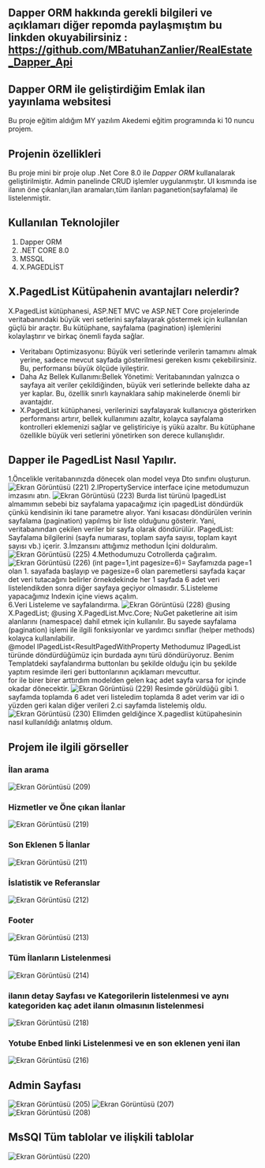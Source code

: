 ## Dapper ORM hakkında gerekli bilgileri ve açıklamarı diğer repomda paylaşmıştım bu linkden okuyabilirsiniz  : https://github.com/MBatuhanZanlier/RealEstate_Dapper_Api

## Dapper ORM ile geliştirdiğim Emlak ilan yayınlama websitesi 
 Bu proje eğitim aldığım MY yazılım Akedemi eğitim programında ki 10 nuncu projem. 
## Projenin  özellikleri 
Bu proje mini bir proje olup .Net Core 8.0 ile  *Dapper ORM*  kullanalarak geliştirilmiştir. Admin panelinde CRUD işlemler uygulanmıştır. UI kısmında ise ilanın öne çıkanları,ilan aramaları,tüm ilanları paganetion(sayfalama) ile listelenmiştir. 
## Kullanılan Teknolojiler 
1. Dapper ORM
2. .NET CORE 8.0
3. MSSQL
4. X.PAGEDLİST
## X.PagedList Kütüpahenin avantajları nelerdir? 
X.PagedList kütüphanesi, ASP.NET MVC ve ASP.NET Core projelerinde veritabanındaki büyük veri setlerini sayfalayarak göstermek için kullanılan güçlü bir araçtır. Bu kütüphane, sayfalama (pagination) işlemlerini kolaylaştırır ve birkaç önemli fayda sağlar.   
- Veritabanı Optimizasyonu: Büyük veri setlerinde verilerin tamamını almak yerine, sadece mevcut sayfada gösterilmesi gereken kısmı çekebilirsiniz. Bu, performansı büyük ölçüde iyileştirir.
- Daha Az Bellek Kullanımı:Bellek Yönetimi: Veritabanından yalnızca o sayfaya ait veriler çekildiğinden, büyük veri setlerinde bellekte daha az yer kaplar. Bu, özellik sınırlı kaynaklara sahip makinelerde önemli bir avantajdır.
- X.PagedList kütüphanesi, verilerinizi sayfalayarak kullanıcıya gösterirken performansı artırır, bellek kullanımını azaltır, kolayca sayfalama kontrolleri eklemenizi sağlar ve geliştiriciye iş yükü azaltır. Bu kütüphane özellikle büyük veri setlerini yönetirken son derece kullanışlıdır.
## Dapper ile PagedList Nasıl Yapılır. 
1.Öncelikle veritabanınızda dönecek olan model veya Dto sınıfını oluşturun.  
![Ekran Görüntüsü (221)](https://github.com/user-attachments/assets/a29537f6-9960-45e2-8604-dd763741991c)
2.IPropertyService interface içine metodumuzun imzasını atın. 
![Ekran Görüntüsü (223)](https://github.com/user-attachments/assets/f959b61a-9aad-4713-8008-75f2a574456c)
Burda list türünü IpagedList almamımın sebebi biz sayfalama yapacağımız için ıpagedList döndürdük çünkü kendisinin iki tane parametre alıyor. 
Yani kısacası döndürülen verinin sayfalama (pagination) yapılmış bir liste olduğunu gösterir. Yani, veritabanından çekilen veriler bir sayfa olarak döndürülür.
IPagedList: Sayfalama bilgilerini (sayfa numarası, toplam sayfa sayısı, toplam kayıt sayısı vb.) içerir. 
3.İmzansını attığımız methodun İçini dolduralım.
![Ekran Görüntüsü (225)](https://github.com/user-attachments/assets/c449f904-1c2b-4eeb-8ddc-ff83aadb82b9)
4.Methodumuzu Cotrollerda çağıralım.
![Ekran Görüntüsü (226)](https://github.com/user-attachments/assets/89af6168-f04b-4f42-bab4-80277d0aada1)
(int page=1,int pagesize=6)= Sayfamızda  page=1 olan 1. sayafada başlayıp ve pagesize=6 olan paremetlersi sayfada kaçar det veri tutacağını belirler örnekdekinde her 1 sayfada 6 adet veri listelendikden sonra diğer sayfaya geçiyor olmasıdır.
5.Listeleme yapacağımız Indexin içine views açalım.  
6.Veri Listeleme ve sayfalandırma.
![Ekran Görüntüsü (228)](https://github.com/user-attachments/assets/e4573bbb-6691-4c4d-9cea-6bee67ccbaf5) 
@using X.PagedList;
@using X.PagedList.Mvc.Core; 
NuGet paketlerine ait isim alanlarını (namespace) dahil etmek için kullanılır. Bu sayede sayfalama (pagination) işlemi ile ilgili fonksiyonlar ve yardımcı sınıflar (helper methods) kolayca kullanılabilir.  
@model IPagedList<ResultPagedWithProperty Methodumuz IPagedList türünde döndürdüğümüz için burdada aynı türü döndürüyoruz. 
Benim Templatdeki sayfalandırma buttonları bu şekilde olduğu için bu şekilde yaptım resimde ileri geri buttonlarının açıklamarı mevcuttur.  
for ile birer birer arttırdım modelden gelen kaç adet sayfa varsa for içinde okadar dönecektir.
![Ekran Görüntüsü (229)](https://github.com/user-attachments/assets/87a5bfb7-d4c2-49e9-b8ab-4a1ce5570ae7)
Resimde görüldüğü gibi  1. sayfamda toplamda 6 adet veri listeledim toplamda 8 adet verim var idi o yüzden geri kalan diğer verileri 2.ci sayfamda listelemiş oldu. 
![Ekran Görüntüsü (230)](https://github.com/user-attachments/assets/6d62dd1e-995c-4b2f-8bef-f8826a3669a4)
Ellimden geldiğince X.pagedlist kütüpahesinin nasıl kullanıldığı anlatmış oldum. 
## Projem ile ilgili görseller 
### İlan arama
![Ekran Görüntüsü (209)](https://github.com/user-attachments/assets/c3a263d3-e381-44e2-8324-21cbb7359171)
### Hizmetler ve Öne çıkan İlanlar
![Ekran Görüntüsü (219)](https://github.com/user-attachments/assets/fc4d6ef4-9e97-4f5b-a2f6-68dec7f0b12e)
### Son Eklenen 5 İlanlar 
![Ekran Görüntüsü (211)](https://github.com/user-attachments/assets/0d8d1022-58f7-4814-a04f-ba96ad64c46b)
###  İslatistik ve Referanslar
![Ekran Görüntüsü (212)](https://github.com/user-attachments/assets/56d311c6-a6e3-4725-88c4-b6ad77ff890f)
### Footer
![Ekran Görüntüsü (213)](https://github.com/user-attachments/assets/b7c7b2b6-7e46-4d7b-b2a4-6b0b612aaa8d)
### Tüm İlanların Listelenmesi 
![Ekran Görüntüsü (214)](https://github.com/user-attachments/assets/7f0bc7ef-5993-4545-83d1-bfd9b830fa61) 
### ilanın detay Sayfası  ve Kategorilerin listelenmesi ve aynı kategoriden kaç adet ilanın olmasının listelenmesi
![Ekran Görüntüsü (218)](https://github.com/user-attachments/assets/766022ad-99af-4d6b-b41b-81f93b8ba584)
### Yotube Enbed linki Listelenmesi ve en son eklenen yeni ilan 
![Ekran Görüntüsü (216)](https://github.com/user-attachments/assets/45a706fd-7578-4158-82e4-27ec8d5afd0d)
## Admin Sayfası 
![Ekran Görüntüsü (205)](https://github.com/user-attachments/assets/005562e6-3094-42da-9da9-f9d1e49638a2)
![Ekran Görüntüsü (207)](https://github.com/user-attachments/assets/d15a9ccc-c60f-48ca-b909-c5e21659e1cd)
![Ekran Görüntüsü (208)](https://github.com/user-attachments/assets/5342b5d5-ee15-42c9-aeff-ef1734c88bc1) 

## MsSQl Tüm tablolar ve ilişkili tablolar 
![Ekran Görüntüsü (220)](https://github.com/user-attachments/assets/d164eee2-8003-4287-9420-baf3825bed81)
